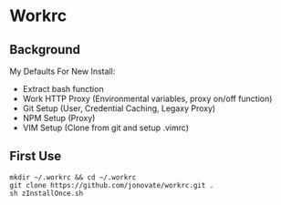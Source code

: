 # Workrc

## Background

My Defaults For New Install:
* Extract bash function
* Work HTTP Proxy (Environmental variables, proxy on/off function)
* Git Setup (User, Credential Caching, Legaxy Proxy)
* NPM Setup (Proxy)
* VIM Setup (Clone from git and setup .vimrc)

## First Use
```
mkdir ~/.workrc && cd ~/.workrc
git clone https://github.com/jonovate/workrc.git .
sh zInstallOnce.sh
```
